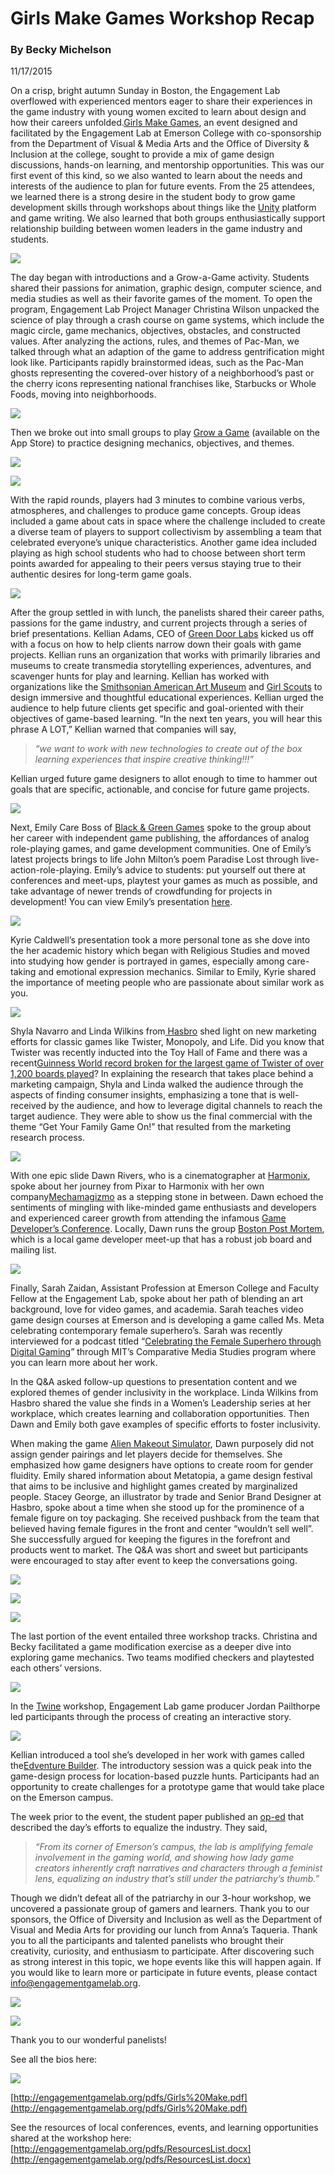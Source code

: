 # Girls Make Games Workshop Recap

### By Becky Michelson

11/17/2015

On a crisp, bright autumn Sunday in Boston, the Engagement Lab overflowed with experienced mentors eager to share their experiences in the game industry with young women excited to learn about design and how their careers unfolded.[Girls Make Games](https://www.eventbrite.com/e/girls-make-games-an-introduction-to-local-mentors-game-design-tickets-19177026001), an event designed and facilitated by the Engagement Lab at Emerson College with co-sponsorship from the Department of Visual & Media Arts and the Office of Diversity & Inclusion at the college, sought to provide a mix of game design discussions, hands-on learning, and mentorship opportunities. This was our first event of this kind, so we also wanted to learn about the needs and interests of the audience to plan for future events. From the 25 attendees, we learned there is a strong desire in the student body to grow game development skills through workshops about things like the [Unity](https://unity3d.com/unity/multiplatform) platform and game writing. We also learned that both groups enthusiastically support relationship building between women leaders in the game industry and students.

![](https://res.cloudinary.com/engagement-lab-home/image/upload/v1/homepage-2.0/news/medium/0_Qn1EVwMlf73Of94-.png)

The day began with introductions and a Grow-a-Game activity. Students shared their passions for animation, graphic design, computer science, and media studies as well as their favorite games of the moment. To open the program, Engagement Lab Project Manager Christina Wilson unpacked the science of play through a crash course on game systems, which include the magic circle, game mechanics, objectives, obstacles, and constructed values. After analyzing the actions, rules, and themes of Pac-Man, we talked through what an adaption of the game to address gentrification might look like. Participants rapidly brainstormed ideas, such as the Pac-Man ghosts representing the covered-over history of a neighborhood’s past or the cherry icons representing national franchises like, Starbucks or Whole Foods, moving into neighborhoods.

![](https://res.cloudinary.com/engagement-lab-home/image/upload/v1/homepage-2.0/news/medium/0_Yc-cfpVWDhmhjPn9.png)

Then we broke out into small groups to play [Grow a Game](http://www.tiltfactor.org/game/grow-a-game/) (available on the App Store) to practice designing mechanics, objectives, and themes.

![](https://res.cloudinary.com/engagement-lab-home/image/upload/v1/homepage-2.0/news/medium/0_qSSAwopi5eXAo-EQ.jpg)

![](https://res.cloudinary.com/engagement-lab-home/image/upload/v1/homepage-2.0/news/medium/0_hQczR9LDB0aN8Y-Q.jpg)

With the rapid rounds, players had 3 minutes to combine various verbs, atmospheres, and challenges to produce game concepts. Group ideas included a game about cats in space where the challenge included to create a diverse team of players to support collectivism by assembling a team that celebrated everyone’s unique characteristics. Another game idea included playing as high school students who had to choose between short term points awarded for appealing to their peers versus staying true to their authentic desires for long-term game goals.

![](https://res.cloudinary.com/engagement-lab-home/image/upload/v1/homepage-2.0/news/medium/0_yIou3ypp09QzIBAY.png)

After the group settled in with lunch, the panelists shared their career paths, passions for the game industry, and current projects through a series of brief presentations. Kellian Adams, CEO of [Green Door Labs](http://www.greendoorlabs.com/) kicked us off with a focus on how to help clients narrow down their goals with game projects. Kellian runs an organization that works with primarily libraries and museums to create transmedia storytelling experiences, adventures, and scavenger hunts for play and learning. Kellian has worked with organizations like the [Smithsonian American Art Museum](http://americanart.si.edu/) and [Girl Scouts](http://www.girlscouts.org/) to design immersive and thoughtful educational experiences. Kellian urged the audience to help future clients get specific and goal-oriented with their objectives of game-based learning. “In the next ten years, you will hear this phrase A LOT,” Kellian warned that companies will say,

> _“we want to work with new technologies to create out of the box learning experiences that inspire creative thinking!!!”_

Kellian urged future game designers to allot enough to time to hammer out goals that are specific, actionable, and concise for future game projects.

![](https://res.cloudinary.com/engagement-lab-home/image/upload/v1/homepage-2.0/news/medium/0_GXbiWJhfkApameM4.jpg)

Next, Emily Care Boss of [Black & Green Games](http://www.blackgreengames.com/) spoke to the group about her career with independent game publishing, the affordances of analog role-playing games, and game development communities. One of Emily’s latest projects brings to life John Milton’s poem Paradise Lost through live-action-role-playing. Emily’s advice to students: put yourself out there at conferences and meet-ups, playtest your games as much as possible, and take advantage of newer trends of crowdfunding for projects in development! You can view Emily’s presentation [here](http://www.slideshare.net/BeckyMichelson/emily-care-boss-exploring-games-and-career-growth-with-black-green-games).

![](https://res.cloudinary.com/engagement-lab-home/image/upload/v1/homepage-2.0/news/medium/0_XpO4TyEGtBva8SRI.jpg)

Kyrie Caldwell’s presentation took a more personal tone as she dove into the her academic history which began with Religious Studies and moved into studying how gender is portrayed in games, especially among care-taking and emotional expression mechanics. Similar to Emily, Kyrie shared the importance of meeting people who are passionate about similar work as you.

![](https://res.cloudinary.com/engagement-lab-home/image/upload/v1/homepage-2.0/news/medium/0_PFgEgOVq82wFAwZ3.jpg)

Shyla Navarro and Linda Wilkins from[ Hasbro](http://www.hasbro.com/en-us) shed light on new marketing efforts for classic games like Twister, Monopoly, and Life. Did you know that Twister was recently inducted into the Toy Hall of Fame and there was a recent[Guinness World record broken for the largest game of Twister of over 1,200 boards played](http://www.guinnessworldrecords.com/world-records/largest-twister-board-playable)? In explaining the research that takes place behind a marketing campaign, Shyla and Linda walked the audience through the aspects of finding consumer insights, emphasizing a tone that is well-received by the audience, and how to leverage digital channels to reach the target audience. They were able to show us the final commercial with the theme “Get Your Family Game On!” that resulted from the marketing research process.

![](https://res.cloudinary.com/engagement-lab-home/image/upload/v1/homepage-2.0/news/medium/0_x-VCVVT3rUDsSDVi.jpg)

With one epic slide Dawn Rivers, who is a cinematographer at [Harmonix](http://www.harmonixmusic.com/), spoke about her journey from Pixar to Harmonix with her own company[Mechamagizmo](http://www.mechamagizmo.com/) as a stepping stone in between. Dawn echoed the sentiments of mingling with like-minded game enthusiasts and developers and experienced career growth from attending the infamous [Game Developer’s Conference](http://www.gdconf.com/). Locally, Dawn runs the group [Boston Post Mortem](http://www.bostonpostmortem.org/), which is a local game developer meet-up that has a robust job board and mailing list.

![](https://res.cloudinary.com/engagement-lab-home/image/upload/v1/homepage-2.0/news/medium/0_EJc31aUHT2DeEMRQ.jpg)

Finally, Sarah Zaidan, Assistant Profession at Emerson College and Faculty Fellow at the Engagement Lab, spoke about her path of blending an art background, love for video games, and academia. Sarah teaches video game design courses at Emerson and is developing a game called Ms. Meta celebrating contemporary female superhero’s. Sarah was recently interviewed for a podcast titled “[Celebrating the Female Superhero through Digital Gaming](http://cmsw.mit.edu/podcast-sarah-zaidan-celebrating-the-female-superhero-through-digital-gaming/)” through MIT’s Comparative Media Studies program where you can learn more about her work.

In the Q&A asked follow-up questions to presentation content and we explored themes of gender inclusivity in the workplace. Linda Wilkins from Hasbro shared the value she finds in a Women’s Leadership series at her workplace, which creates learning and collaboration opportunities. Then Dawn and Emily both gave examples of specific efforts to foster inclusivity.

When making the game [Alien Makeout Simulator](https://share.oculus.com/app/alien-makeout-simulator), Dawn purposely did not assign gender pairings and let players decide for themselves. She emphasized how game designers have options to create room for gender fluidity. Emily shared information about Metatopia, a game design festival that aims to be inclusive and highlight games created by marginalized people. Stacey George, an illustrator by trade and Senior Brand Designer at Hasbro, spoke about a time when she stood up for the prominence of a female figure on toy packaging. She received pushback from the team that believed having female figures in the front and center “wouldn’t sell well”. She successfully argued for keeping the figures in the forefront and products went to market. The Q&A was short and sweet but participants were encouraged to stay after event to keep the conversations going.

![](https://res.cloudinary.com/engagement-lab-home/image/upload/v1/homepage-2.0/news/medium/0_KNArmvGYD7NT8vY7.jpg)

![](https://res.cloudinary.com/engagement-lab-home/image/upload/v1/homepage-2.0/news/medium/0_Ntfded5a4Ej9wVLn.jpg)

![](https://res.cloudinary.com/engagement-lab-home/image/upload/v1/homepage-2.0/news/medium/0_IjPXbGtD0udUWF7w.jpg)

The last portion of the event entailed three workshop tracks. Christina and Becky facilitated a game modification exercise as a deeper dive into exploring game mechanics. Two teams modified checkers and playtested each others’ versions.

![](https://res.cloudinary.com/engagement-lab-home/image/upload/v1/homepage-2.0/news/medium/0_7oU-IK7LbicJnc-6.jpg)

In the [Twine](http://twinery.org/) workshop, Engagement Lab game producer Jordan Pailthorpe led participants through the process of creating an interactive story.

![](https://res.cloudinary.com/engagement-lab-home/image/upload/v1/homepage-2.0/news/medium/0_AiYPrx7fJHq1hwWu.jpg)

Kellian introduced a tool she’s developed in her work with games called the[Edventure Builder](http://www.edventurebuilder.com/). The introductory session was a quick peak into the game-design process for location-based puzzle hunts. Participants had an opportunity to create challenges for a prototype game that would take place on the Emerson campus.

The week prior to the event, the student paper published an [op-ed](http://www.berkeleybeacon.com/opinion/2015/11/4/with-inclusion-emerson-engagement-lab-entertains) that described the day’s efforts to equalize the industry. They said,

> _“From its corner of Emerson’s campus, the lab is amplifying female involvement in the gaming world, and showing how lady game creators inherently craft narratives and characters through a feminist lens, equalizing an industry that’s still under the patriarchy’s thumb.”_

Though we didn’t defeat all of the patriarchy in our 3-hour workshop, we uncovered a passionate group of gamers and learners. Thank you to our sponsors, the Office of Diversity and Inclusion as well as the Department of Visual and Media Arts for providing our lunch from Anna’s Taqueria. Thank you to all the participants and talented panelists who brought their creativity, curiosity, and enthusiasm to participate. After discovering such as strong interest in this topic, we hope events like this will happen again. If you would like to learn more or participate in future events, please contact info@engagementgamelab.org.

![](https://res.cloudinary.com/engagement-lab-home/image/upload/v1/homepage-2.0/news/medium/0_RtORimcovgkE_NTj.jpg)

![](https://res.cloudinary.com/engagement-lab-home/image/upload/v1/homepage-2.0/news/medium/0_X4Y2IDWebtoYRRWk.jpg)

Thank you to our wonderful panelists!

See all the bios here:

![](https://res.cloudinary.com/engagement-lab-home/image/upload/v1/homepage-2.0/news/medium/0_4UxD50U3kV2Lq9UL.png)

[http://engagementgamelab.org/pdfs/Girls%20Make.pdf](http://engagementgamelab.org/pdfs/Girls%20Make.pdf)

See the resources of local conferences, events, and learning opportunities shared at the workshop here:[http://engagementgamelab.org/pdfs/ResourcesList.docx](http://engagementgamelab.org/pdfs/ResourcesList.docx)
